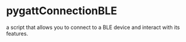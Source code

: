 # pygattConnectionBLE
a script that allows you to connect to a BLE device and interact with its features.
